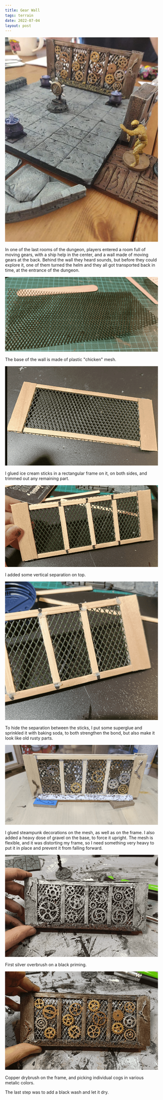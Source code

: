 ```yaml
---
title: Gear Wall
tags: terrain
date: 2022-07-04
layout: post
---
```


![image-20220626233215317.542c7d8d28.png (800×1067)](image-20220626233215317.542c7d8d28.jpeg)

In one of the last rooms of the dungeon, players entered a room full of moving gears, with a ship help in the center, and a wall made of moving gears at the back. Behind the wall they heard sounds, but before they could explore it, one of them turned the helm and they all got transported back in time, at the entrance of the dungeon.

![image-20220704162419900](image-20220704162419900.png)

The base of the wall is made of plastic "chicken" mesh.

![image-20220704162440343](image-20220704162440343.png)

I glued ice cream sticks in a rectangular frame on it, on both sides, and trimmed out any remaining part.

![image-20220704162529786](image-20220704162529786.png)

I added some vertical separation on top.

![image-20220704162546709](image-20220704162546709.png)

To hide the separation between the sticks, I put some superglue and sprinkled it with baking soda, to both strengthen the bond, but also make it look like old rusty parts.

![image-20220704162623841](image-20220704162623841.png)

I glued steampunk decorations on the mesh, as well as on the frame. I also added a heavy dose of gravel on the base, to force it upright. The mesh is flexible, and it was distorting my frame, so I need something very heavy to put it in place and prevent it from falling forward.

![image-20220704162731409](image-20220704162731409.png)

First silver overbrush on a black priming.

![image-20220704162749098](image-20220704162749098.png)

Copper drybrush on the frame, and picking individual cogs in various metalic colors.

The last step was to add a black wash and let it dry.